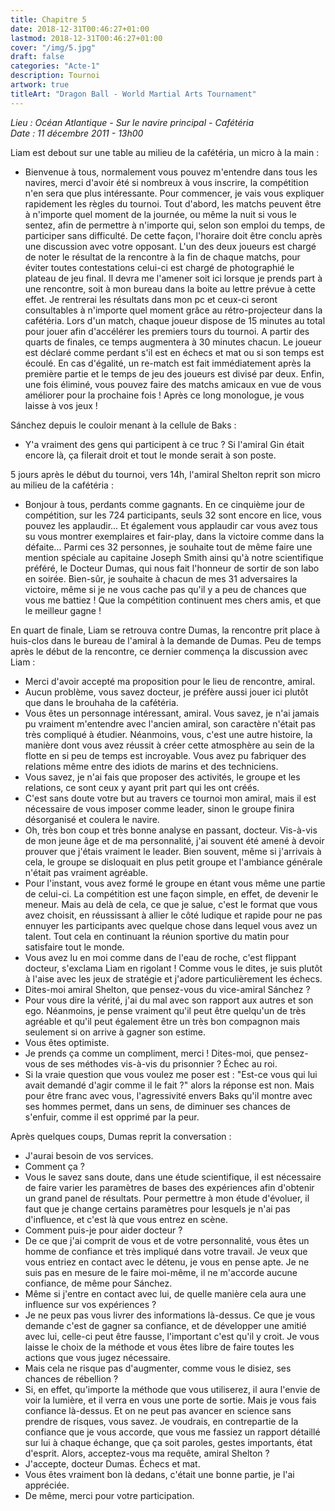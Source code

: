 ```yaml
---
title: Chapitre 5
date: 2018-12-31T00:46:27+01:00
lastmod: 2018-12-31T00:46:27+01:00
cover: "/img/5.jpg"
draft: false
categories: "Acte-1"
description: Tournoi
artwork: true
titleArt: "Dragon Ball - World Martial Arts Tournament"
---
```

_Lieu :  Océan Atlantique - Sur le navire principal - Cafétéria  
Date : 11 décembre 2011 - 13h00_

Liam est debout sur une table au milieu de la cafétéria, un micro à la main :  
- Bienvenue à tous, normalement vous pouvez m'entendre dans tous les navires, merci d'avoir été si nombreux à vous inscrire, la compétition n'en sera que plus intéressante. Pour commencer, je vais vous expliquer rapidement les règles du tournoi. Tout d'abord, les matchs peuvent être à n'importe quel moment de la journée, ou même la nuit si vous le sentez, afin de permettre à n'importe qui, selon son emploi du temps, de participer sans difficulté. De cette façon, l'horaire doit être conclu après une discussion avec votre opposant. L'un des deux joueurs est chargé de noter le résultat de la rencontre à la fin de chaque matchs, pour éviter toutes contestations celui-ci est chargé de photographié le plateau de jeu final. Il devra me l'amener soit ici lorsque je prends part à une rencontre, soit à mon bureau dans la boite au lettre prévue à cette effet. Je rentrerai les résultats dans mon pc et ceux-ci seront consultables à n'importe quel moment grâce au rétro-projecteur dans la cafétéria. Lors d'un match, chaque joueur dispose de 15 minutes au total pour jouer afin d'accélérer les premiers tours du tournoi. A partir des quarts de finales, ce temps augmentera à 30 minutes chacun. Le joueur est déclaré comme perdant s'il est en échecs et mat ou si son temps est écoulé. En cas d'égalité, un re-match est fait immédiatement après la première partie et le temps de jeu des joueurs est divisé par deux. Enfin, une fois éliminé, vous pouvez faire des matchs amicaux en vue de vous améliorer pour la prochaine fois ! Après ce long monologue, je vous laisse à vos jeux !  

Sánchez depuis le couloir menant à la cellule de Baks :  
- Y'a vraiment des gens qui participent à ce truc ? Si l'amiral Gin était encore là, ça filerait droit et tout le monde serait à son poste.  

5 jours après le début du tournoi, vers 14h, l'amiral Shelton reprit son micro au milieu de la cafétéria :  
- Bonjour à tous, perdants comme gagnants. En ce cinquième jour de compétition, sur les 724 participants, seuls 32 sont encore en lice, vous pouvez les applaudir... Et également vous applaudir car vous avez tous su vous montrer exemplaires et fair-play, dans la victoire comme dans la défaite... Parmi ces 32 personnes, je souhaite tout de même faire une mention spéciale au capitaine Joseph Smith ainsi qu'à notre scientifique préféré, le Docteur Dumas, qui nous fait l'honneur de sortir de son labo en soirée. Bien-sûr, je souhaite à chacun de mes 31 adversaires la victoire, même si je ne vous cache pas qu'il y a peu de chances que vous me battiez ! Que la compétition continuent mes chers amis, et que le meilleur gagne !  

En quart de finale, Liam se retrouva contre Dumas, la rencontre prit place à huis-clos dans le bureau de l'amiral à la demande de Dumas. Peu de temps après le début de la rencontre, ce dernier commença la discussion avec Liam :  
- Merci d'avoir accepté ma proposition pour le lieu de rencontre, amiral.  
- Aucun problème, vous savez docteur, je préfère aussi jouer ici plutôt que dans le brouhaha de la cafétéria.  
- Vous êtes un personnage intéressant, amiral. Vous savez, je n'ai jamais pu vraiment m'entendre avec l'ancien amiral, son caractère n'était pas très compliqué à étudier. Néanmoins, vous, c'est une autre histoire, la manière dont vous avez réussit à créer cette atmosphère au sein de la flotte en si peu de temps est incroyable. Vous avez pu fabriquer des relations même entre des idiots de marins et des techniciens.  
- Vous savez, je n'ai fais que proposer des activités, le groupe et les relations, ce sont ceux y ayant prit part qui les ont créés.  
- C'est sans doute votre but au travers ce tournoi mon amiral, mais il est nécessaire de vous imposer comme leader, sinon le groupe finira désorganisé et coulera le navire.  
- Oh, très bon coup et très bonne analyse en passant, docteur. Vis-à-vis de mon jeune âge et de ma personnalité, j'ai souvent été amené à devoir prouver que j'étais vraiment le leader. Bien souvent, même si j'arrivais à cela, le groupe se disloquait en plus petit groupe et l'ambiance générale n'était pas vraiment agréable.  
- Pour l'instant, vous avez formé le groupe en étant vous même une partie de celui-ci. La compétition est une façon simple, en effet, de devenir le meneur. Mais au delà de cela, ce que je salue, c'est le format que vous avez choisit, en réussissant à allier le côté ludique et rapide pour ne pas ennuyer les participants avec quelque chose dans lequel vous avez un talent. Tout cela en continuant la réunion sportive du matin pour satisfaire tout le monde.  
- Vous avez lu en moi comme dans de l'eau de roche, c'est flippant docteur, s'exclama Liam en rigolant ! Comme vous le dites, je suis plutôt à l'aise avec les jeux de stratégie et j'adore particulièrement les échecs.  
- Dites-moi amiral Shelton, que pensez-vous du vice-amiral Sánchez ?  
- Pour vous dire la vérité, j'ai du mal avec son rapport aux autres et son ego. Néanmoins, je pense vraiment qu'il peut être quelqu'un de très agréable et qu'il peut également être un très bon compagnon mais seulement si on arrive à gagner son estime.  
- Vous êtes optimiste.  
- Je prends ça comme un compliment, merci ! Dites-moi, que pensez-vous de ses méthodes vis-à-vis du prisonnier ? Échec au roi.  
- Si la vraie question que vous voulez me poser est : "Est-ce vous qui lui avait demandé d'agir comme il le fait ?" alors la réponse est non. Mais pour être franc avec vous, l'agressivité envers Baks qu'il montre avec ses hommes permet, dans un sens, de diminuer ses chances de s'enfuir, comme il est opprimé par la peur.  

Après quelques coups, Dumas reprit la conversation :  
- J'aurai besoin de vos services.  
- Comment ça ?  
- Vous le savez sans doute, dans une étude scientifique, il est nécessaire de faire varier les paramètres de bases des expériences afin d'obtenir un grand panel de résultats. Pour permettre à mon étude d'évoluer, il faut que je change certains paramètres pour lesquels je n'ai pas d'influence, et c'est là que vous entrez en scène.  
- Comment puis-je pour aider docteur ?  
- De ce que j'ai comprit de vous et de votre personnalité, vous êtes un homme de confiance et très impliqué dans votre travail. Je veux que vous entriez en contact avec le détenu, je vous en pense apte. Je ne suis pas en mesure de le faire moi-même, il ne m'accorde aucune confiance, de même pour Sánchez.  
- Même si j'entre en contact avec lui, de quelle manière cela aura une influence sur vos expériences ?  
- Je ne peux pas vous livrer des informations là-dessus. Ce que je vous demande c'est de gagner sa confiance, et de développer une amitié avec lui, celle-ci peut être fausse, l'important c'est qu'il y croit. Je vous laisse le choix de la méthode et vous êtes libre de faire toutes les actions que vous jugez nécessaire.  
- Mais cela ne risque pas d'augmenter, comme vous le disiez, ses chances de rébellion ?  
- Si, en effet, qu'importe la méthode que vous utiliserez, il aura l'envie de voir la lumière, et il verra en vous une porte de sortie. Mais je vous fais confiance là-dessus. Et on ne peut pas avancer en science sans prendre de risques, vous savez. Je voudrais, en contrepartie de la confiance que je vous accorde, que vous me fassiez un rapport détaillé sur lui à chaque échange, que ça soit paroles, gestes importants, état d'esprit. Alors, acceptez-vous ma requête, amiral Shelton ?  
- J'accepte, docteur Dumas. Échecs et mat.  
- Vous êtes vraiment bon là dedans, c'était une bonne partie, je l'ai appréciée.  
- De même, merci pour votre participation.  